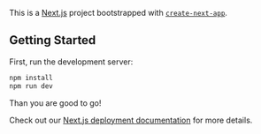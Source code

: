 This is a [Next.js](https://nextjs.org/) project bootstrapped with [`create-next-app`](https://github.com/vercel/next.js/tree/canary/packages/create-next-app).

## Getting Started

First, run the development server:

```bash
npm install
npm run dev
```
Than you are good to go!

Check out our [Next.js deployment documentation](https://nextjs.org/docs/deployment) for more details.
